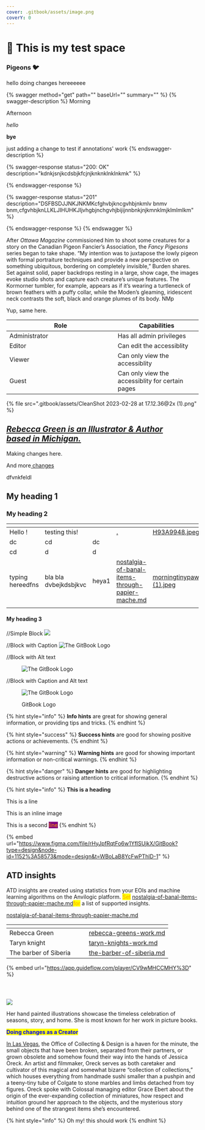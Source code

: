 ```yaml
---
cover: .gitbook/assets/image.png
coverY: 0
---
```


# 🚩 This is my test space

### Pigeons 🐦

hello doing changes hereeeeee

{% swagger method="get" path="" baseUrl="" summary="" %}
{% swagger-description %}
Morning

Afternoon

_hello_

**bye**

just adding a change to test if annotations' work
{% endswagger-description %}

{% swagger-response status="200: OK" description="kdnkjsnjkcdsbjkfcjnjknknklnklnkmk" %}

{% endswagger-response %}

{% swagger-response status="201" description="DSFBSDJJNKJNKMKcfghvbjkncgvhbjnkmlv bnmv bnm,cfgvhbjknLLKLJIHUHKJIjvhgbjnchgvhjbijijnnbnkjnjkmnklmjklmlmlkm" %}

{% endswagger-response %}
{% endswagger %}





After _Ottawa Magazine_ commissioned him to shoot some creatures for a story on the Canadian Pigeon Fancier’s Association, the _Fancy Pigesons_ series began to take shape. “My intention was to juxtapose the lowly pigeon with formal portraiture techniques and provide a new perspective on something ubiquitous, bordering on completely invisible,” Burden shares. Set against solid, paper backdrops resting in a large, show cage, the images evoke studio shots and capture each creature’s unique features. The Kormorner tumbler, for example, appears as if it’s wearing a turtleneck of brown feathers with a puffy collar, while the Moden’s gleaming, iridescent neck contrasts the soft, black and orange plumes of its body. NMp

Yup, same here.

<table><thead><tr><th width="268">Role</th><th>Capabilities</th></tr></thead><tbody><tr><td>Administrator</td><td>Has all admin privileges</td></tr><tr><td>Editor</td><td>Can edit the accessiblity</td></tr><tr><td>Viewer</td><td>Can only view the accessiblity</td></tr><tr><td>Guest</td><td>Can only view the accessiblity for certain pages</td></tr></tbody></table>

{% file src=".gitbook/assets/CleanShot 2023-02-28 at 17.12.36@2x (1).png" %}

[_Rebecca Green is an Illustrator & Author_\
_based in Michigan._](https://www.thisiscolossal.com/)
------------------------------------------------------

Making changes here.

And more[ changes](./#rebecca-green-is-an-illustrator-and-author-based-in-michigan.)

dfvnkfeldl

## My heading 1

### My heading 2

<table data-view="cards"><thead><tr><th></th><th></th><th></th><th data-hidden data-card-target data-type="content-ref"></th><th data-hidden data-card-cover data-type="files"></th></tr></thead><tbody><tr><td>Hello !</td><td>testing this!</td><td></td><td><a href="./">.</a></td><td><a href=".gitbook/assets/H93A9948.jpeg">H93A9948.jpeg</a></td></tr><tr><td>dc</td><td>cd</td><td>dc</td><td></td><td></td></tr><tr><td>cd</td><td>d</td><td>d</td><td></td><td></td></tr><tr><td>typing hereedfns</td><td>bla bla dvbejkdsbjkvc</td><td>heya1</td><td><a href="nostalgia-of-banal-items-through-papier-mache.md">nostalgia-of-banal-items-through-papier-mache.md</a></td><td><a href=".gitbook/assets/morningtinypawws_det1+copy (1).jpeg">morningtinypawws_det1+copy (1).jpeg</a></td></tr><tr><td></td><td></td><td></td><td></td><td></td></tr></tbody></table>

#### My heading 3

//Simple Block ![](https://gitbook.com/images/gitbook.png)

//Block with Caption ![The GitBook Logo](https://gitbook.com/images/gitbook.png)

//Block with Alt text

<figure><img src="https://gitbook.com/images/gitbook.png" alt="The GitBook Logo"><figcaption></figcaption></figure>

//Block with Caption and Alt text

<figure><img src="https://gitbook.com/images/gitbook.png" alt="The GitBook Logo"><figcaption><p>GitBook Logo</p></figcaption></figure>

{% hint style="info" %}
**Info hints** are great for showing general information, or providing tips and tricks.
{% endhint %}

{% hint style="success" %}
**Success hints** are good for showing positive actions or achievements.
{% endhint %}

{% hint style="warning" %}
**Warning hints** are good for showing important information or non-critical warnings.
{% endhint %}

{% hint style="danger" %}
**Danger hints** are good for highlighting destructive actions or raising attention to critical information.
{% endhint %}

{% hint style="info" %}
**This is a heading**

This is a line

This is an inline image

This is a second <mark style="color:orange;background-color:purple;">line</mark>
{% endhint %}

{% embed url="https://www.figma.com/file/rHyJpfRqtFo6w1YfISUjkX/GitBook?type=design&node-id=1152%3A58573&mode=design&t=WBoLaB8YcFwPThlD-1" %}

##

##

##

## ATD insights

ATD insights are created using statistics from your EOIs and machine learning algorithms on the Anvilogic platform. <mark style="color:orange;">Set</mark> [nostalgia-of-banal-items-through-papier-mache.md](nostalgia-of-banal-items-through-papier-mache.md "mention")<mark style="color:orange;">for</mark> a list of supported insights.

[nostalgia-of-banal-items-through-papier-mache.md](nostalgia-of-banal-items-through-papier-mache.md "mention")

<table data-view="cards"><thead><tr><th></th><th></th><th></th><th data-hidden data-card-target data-type="content-ref"></th></tr></thead><tbody><tr><td>Rebecca Green</td><td></td><td></td><td><a href="inspiring-work/rebecca-greens-work.md">rebecca-greens-work.md</a></td></tr><tr><td>Taryn knight</td><td></td><td></td><td><a href="taryn-knights-work.md">taryn-knights-work.md</a></td></tr><tr><td>The barber of Siberia</td><td></td><td></td><td><a href="group-1/the-barber-of-siberia.md">the-barber-of-siberia.md</a></td></tr></tbody></table>

{% embed url="https://app.guideflow.com/player/CV9wMHCCMHY%3D" %}

<div>

<figure><img src=".gitbook/assets/CELIA_balletposterWS.jpeg" alt=""><figcaption></figcaption></figure>

 

<figure><img src=".gitbook/assets/TheSpringDance_WS.jpeg" alt=""><figcaption></figcaption></figure>

 

<figure><img src=".gitbook/assets/morningtinypawws_det1+copy (1).jpeg" alt=""><figcaption></figcaption></figure>

</div>

![](<.gitbook/assets/CleanShot 2023-05-19 at 13.40.41@2x.png>)

Her hand painted illustrations showcase the timeless celebration of seasons, story, and home. She is most known for her work in picture books.

<mark style="color:blue;">**Doing changes as a Creator**</mark>

[In Las Vegas](https://www.thisiscolossal.com/category/design/), the Office of Collecting & Design is a haven for the minute, the small objects that have been broken, separated from their partners, or grown obsolete and somehow found their way into the hands of Jessica Oreck. An artist and filmmaker, Oreck serves as both caretaker and cultivator of this magical and somewhat bizarre “collection of collections,” which houses everything from handmade sushi smaller than a pushpin and a teeny-tiny tube of Colgate to stone marbles and limbs detached from toy figures. Oreck spoke with Colossal managing editor Grace Ebert about the origin of the ever-expanding collection of miniatures, how respect and intuition ground her approach to the objects, and the mysterious story behind one of the strangest items she’s encountered.

{% hint style="info" %}
Oh my! this should work
{% endhint %}
